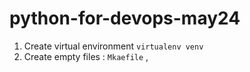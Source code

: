 # python-for-devops-may24

1. Create virtual environment `virtualenv venv`
2. Create empty files : `Mkaefile` ,
